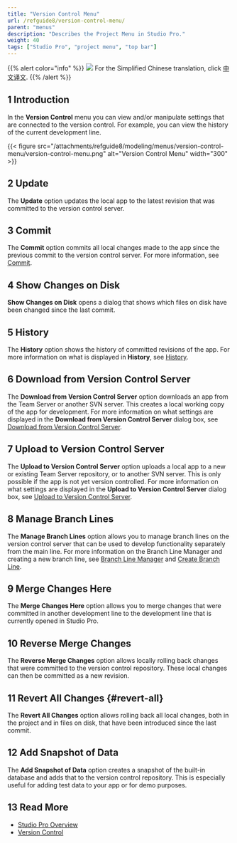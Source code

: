 ```yaml
---
title: "Version Control Menu"
url: /refguide8/version-control-menu/
parent: "menus"
description: "Describes the Project Menu in Studio Pro."
weight: 40
tags: ["Studio Pro", "project menu", "top bar"]
---
```


{{% alert color="info" %}}
<img src="/attachments/china.png" class="d-inline-block" /> For the Simplified Chinese translation, click [中文译文](https://cdn.mendix.tencent-cloud.com/documentation/refguide8/version-control-menu.pdf).
{{% /alert %}}

## 1 Introduction

In the **Version Control** menu you can view and/or manipulate settings that are connected to the version control. For example, you can view the history of the current development line.

{{< figure src="/attachments/refguide8/modeling/menus/version-control-menu/version-control-menu.png" alt="Version Control Menu"   width="300"  >}}

## 2 Update

The **Update** option updates the local app to the latest revision that was committed to the version control server.

## 3 Commit

The **Commit** option commits all local changes made to the app since the previous commit to the version control server. For more information, see [Commit](/refguide8/commit-dialog/).

## 4 Show Changes on Disk

**Show Changes on Disk** opens a dialog that shows which files on disk have been changed since the last commit.  

## 5 History

The **History** option shows the history of committed revisions of the app. For more information on what is displayed in **History**, see [History](/refguide8/history-dialog/).

## 6 Download from Version Control Server

The **Download from Version Control Server** option downloads an app from the Team Server or another SVN server. This creates a local working copy of the app for development. For more information on what settings are displayed in the **Download from Version Control Server** dialog box, see [Download from Version Control Server](/refguide8/download-from-version-control-dialog/).

## 7 Upload to Version Control Server

The **Upload to Version Control Server** option uploads a local app to a new or existing Team Server repository, or to another SVN server. This is only possible if the app is not yet version controlled. For more information on what settings are displayed in the **Upload to Version Control Server** dialog box, see [Upload to Version Control Server](/refguide8/upload-to-version-control-dialog/).

## 8 Manage Branch Lines

The **Manage Branch Lines** option allows you to manage branch lines on the version control server that can be used to develop functionality separately from the main line. For more information on the Branch Line Manager and creating a new branch line, see [Branch Line Manager](/refguide8/branch-line-manager-dialog/) and [Create Branch Line](/refguide8/create-branch-line-dialog/). 

## 9 Merge Changes Here

The **Merge Changes Here** option allows you to merge changes that were committed in another development line to the development line that is currently opened in Studio Pro.

## 10 Reverse Merge Changes

The **Reverse Merge Changes** option allows locally rolling back changes that were committed to the version control repository. These local changes can then be committed as a new revision.

## 11 Revert All Changes {#revert-all}

The **Revert All Changes** option allows rolling back all local changes, both in the project and in files on disk, that have been introduced since the last commit.

## 12 Add Snapshot of Data

The **Add Snapshot of Data** option creates a snapshot of the built-in database and adds that to the version control repository. This is especially useful for adding test data to your app or for demo purposes.

## 13 Read More

* [Studio Pro Overview](/refguide8/studio-pro-overview/)
* [Version Control](/refguide8/version-control/)
